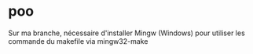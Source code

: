 # poo

Sur ma branche, nécessaire d'installer Mingw (Windows) pour utiliser les commande du makefile via mingw32-make